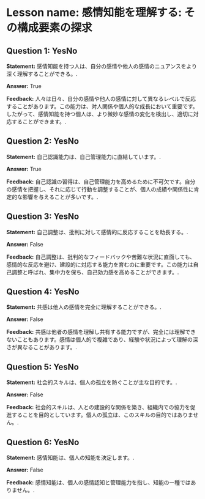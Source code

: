# Lesson name: 感情知能を理解する: その構成要素の探求

## Question 1: YesNo

**Statement:** 感情知能を持つ人は、自分の感情や他人の感情のニュアンスをより深く理解することができる。.

**Answer:** True

**Feedback:**
人々は日々、自分の感情や他人の感情に対して異なるレベルで反応することがあります。この能力は、対人関係や個人的な成長において重要です。したがって、感情知能を持つ個人は、より微妙な感情の変化を検出し、適切に対応することができます。.


## Question 2: YesNo

**Statement:** 自己認識能力は、自己管理能力に直結しています。.

**Answer:** True

**Feedback:**
自己認識の習得は、自己管理能力を高めるために不可欠です。自分の感情を把握し、それに応じて行動を調整することが、個人の成績や関係性に肯定的な影響を与えることが多いです。.


## Question 3: YesNo

**Statement:** 自己調整は、批判に対して感情的に反応することを助長する。.

**Answer:** False

**Feedback:**
自己調整は、批判的なフィードバックや苦難な状況に直面しても、感情的な反応を避け、建設的に対応する能力を育むのに重要です。この能力は自己調整と呼ばれ、集中力を保ち、自己効力感を高めることができます。.


## Question 4: YesNo

**Statement:** 共感は他人の感情を完全に理解することができる。.

**Answer:** False

**Feedback:**
共感は他者の感情を理解し共有する能力ですが、完全には理解できないこともあります。感情は個人的で複雑であり、経験や状況によって理解の深さが異なることがあります。.


## Question 5: YesNo

**Statement:** 社会的スキルは、個人の孤立を防ぐことが主な目的です。.

**Answer:** False

**Feedback:**
社会的スキルは、人との建設的な関係を築き、組織内での協力を促進することを目的としています。個人の孤立は、このスキルの目的ではありません。.


## Question 6: YesNo

**Statement:** 感情知能は、個人の知能を決定します。.

**Answer:** False

**Feedback:**
感情知能は、個人の感情認知と管理能力を指し、知能の一種ではありません。.

